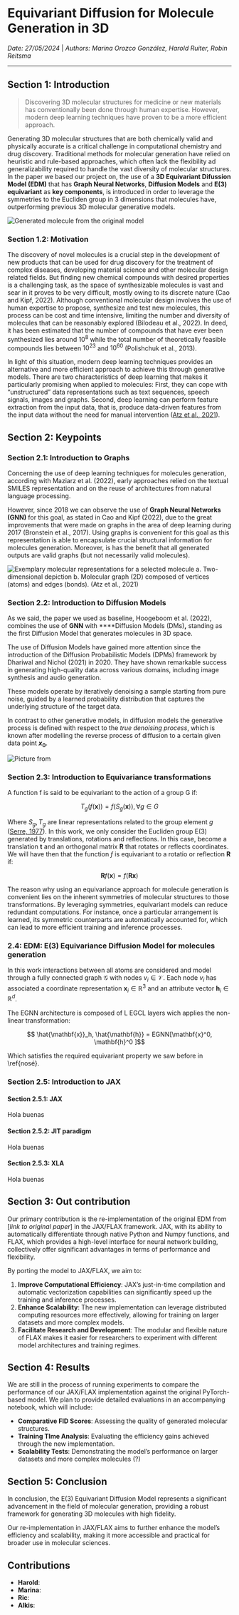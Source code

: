 #  Equivariant Diffusion for Molecule Generation in 3D 

*Date: 27/05/2024*      |      *Authors: 
Marina Orozco González, Harold Ruiter, Robin Reitsma*

---




## Section 1: Introduction

> Discovering 3D molecular structures for medicine or new materials has conventionally been done through human expertise. However, modern deep learning techniques have proven to be a more efficient approach.

Generating 3D molecular structures that are both chemically valid and physically accurate is a critical challenge in computational chemistry and drug discovery. Traditional methods for molecular generation have relied on heuristic and rule-based approaches, which often lack the flexibility ad generalizability required to handle the vast diversity of molecular structures. In the paper we based our project on, the use of a **3D Equivariant Difussion Model (EDM)** that has **Graph Neural Networks**, **Diffusion Models** and **E(3) equivariant** as **key components**, is introduced in order to leverage the symmetries to the Eucliden group in 3 dimensions that molecules have, outperforming previous 3D molecular generative models.

![Generated molecule from the original model](imgs_blogpost\gen_molecule.png)

### Section 1.2: Motivation
The discovery of novel molecules is a crucial step in the development of new products that can be used for drug discovery for the treatment of complex diseases, developing material science and other molecular design related fields.  But finding new chemical compounds with desired properties is a challenging task, as the space of synthesizable molecules is vast and sear in it proves to be very difficult, mostly owing to its discrete nature (Cao and Kipf, 2022). Although conventional molecular design involves the use of human expertise to propose, synthesize and test new molecules, this process can be cost and time intensive, limiting the number and diversity of molecules that can be reasonably explored (Bilodeau et al., 2022). In deed, it has been estimated that the number of compounds that have ever been synthesized lies around $10^8$ while the total number of theoretically feasible compounds lies between $10^{23}$ and $10^{60}$ (Polishchuk et al., 2013).

In light of this situation, modern deep learning techniques provides an alternative and more efficient approach to achieve this through generative models. There are two characteristics of deep learning that makes it particularly promising when applied to molecules: First, they can cope with “unstructured” data representations such as text sequences, speech signals, images and graphs. Second, deep learning can perform feature extraction from the input data, that is, produce data-driven features from the input data without the need for manual intervention ([Atz et al., 2021](https://arxiv.org/pdf/2107.12375)).

## Section 2: Keypoints
### Section 2.1: Introduction to Graphs
Concerning the use of deep learning techniques for molecules generation, according with Maziarz et al. (2022), early approaches relied on the textual SMILES representation and on the reuse of architectures from natural language processing. 

However, since 2018 we can observe the use of **Graph Neural Networks (GNN)** for this goal, as stated in Cao and Kipf (2022), due to the great improvements that were made on graphs in the area of deep learning during 2017 (Bronstein et al., 2017). Using graphs is convenient for this goal as this representation is able to encapsulate crucial structural information for molecules generation. Moreover, is has the benefit that all generated outputs are valid graphs (but not necessarily valid molecules).

![Exemplary molecular representations for a selected molecule a. Two-dimensional depiction b. Molecular graph (2D) composed of vertices (atoms) and edges (bonds). (Atz et al., 2021)](imgs_blogpost\graph_mol.png)

### Section 2.2: Introduction to  Diffusion Models
As we said, the paper we used as baseline, Hoogeboom et al. (2022), combines the use of **GNN** with ****Diffusion Models (DMs)**,** standing as the first Diffusion Model that generates molecules in 3D space. 

The use of Diffusion Models have gained more attention since the introduction of the Diffusion Probabilistic Models (DPMs) framework by Dhariwal and Nichol (2021) in 2020. They have shown remarkable success in generating high-quality data across various domains, including image synthesis and audio generation. 

These models operate by iteratively denoising a sample starting from pure noise, guided by a learned probability distribution that captures the underlying structure of the target data. 

In contrast to other generative models, in diffusion models the generative process is defined with respect to the _true denoising process_, which is known after modelling the reverse process of diffusion to a certain given data point **$x_0$**.

![Picture from](imgs_blogpost\diffusion_cat.png)

### Section 2.3: Introduction to Equivariance transformations

A function f is said to be equivariant to the action of a group
G if:

$$T_g(f(\mathbf{x}))=f(S_g(\mathbf{x})), \forall g \in G$$

Where $S_g, T_g$ are linear representations related to the group element $g$ ([Serre, 1977](https://link.springer.com/book/10.1007/978-1-4684-9458-7)). In this work, we only consider the Eucliden group E(3) generated by translations, rotations and reflections. In this case, become a translation $\mathbf{t}$ and an orthogonal matrix $\mathbf{R}$ that rotates or reflects coordinates. We will have then that the function $f$ is equivariant to a rotatio or reflection $\mathbf{R}$ if:

$$\mathbf{R} f(\mathbf{x})=f(\mathbf{Rx})$$

The reason why using an equivariance approach for molecule generation is convenient lies on the inherent symmetries of molecular structures to those transformations. By leveraging symmetries, equivariant models can reduce redundant computations. For instance, once a particular arrangement is learned, its symmetric counterparts are automatically accounted for, which can lead to more efficient training and inference processes.

### 2.4: EDM: E(3) Equivariance Diffusion Model for molecules generation

In this work interactions between all atoms are considered and model through a fully connected graph $\mathcal{G}$ with nodes $v_i \in \mathcal{V}$. Each node $v_i$ has associated a coordinate representation $\mathbf{x}_i \in \mathbb{R}^3$ and an attribute vector $\mathbf{h}_i \in \mathbb{R}^d$.

The EGNN architecture is composed of L EGCL layers wich applies the non-linear transformation:

$$ \hat{\mathbf{x}}_h, \hat{\mathbf{h}} = EGNN[\mathbf{x}^0, \mathbf{h}^0 ]$$

Which satisfies the required equivariant property we saw before in \ref{nosé}.

### Section 2.5: Introduction to JAX
#### Section 2.5.1: JAX
Hola buenas 

#### Section 2.5.2: JIT paradigm
Hola buenas 

#### Section 2.5.3: XLA
Hola buenas 

## Section 3: Out contribution

Our primary contribution is the re-implementation of the original EDM from [_link to original paper_] in the JAX/FLAX framework. JAX, with its ability to automatically differentiate through native Python and Numpy functions, and FLAX, which provides a high-level interface for neural network building, collectively offer significant advantages in terms of performance and flexibility.

By porting the model to JAX/FLAX, we aim to:

1. **Improve Computational Efficiency**: JAX’s just-in-time compilation and automatic vectorization capabilities can significantly speed up the training and inference processes.
2. **Enhance Scalability**: The new implementation can leverage distributed computing resources more effectively, allowing for training on larger datasets and more complex models.
3. **Facilitate Research and Development**: The modular and flexible nature of FLAX makes it easier for researchers to experiment with different model architectures and training regimes.

## Section 4: Results

We are still in the process of running experiments to compare the performance of our JAX/FLAX implementation against the original PyTorch-based model. We plan to provide detailed evaluations in an accompanying notebook, which will include:

- **Comparative FID Scores**: Assessing the quality of generated molecular structures.
- **Training TIme Analysis**: Evaluating the efficiency gains achieved through the new implementation.
- **Scalability Tests**: Demonstrating the model’s performance on larger datasets and more complex molecules (?)

## Section 5: Conclusion

In conclusion, the E(3) Equivariant Diffusion Model represents a significant advancement in the field of molecular generation, providing a robust framework for generating 3D molecules with high fidelity.

Our re-implementation in JAX/FLAX aims to further enhance the model’s efficiency and scalability, making it more accessible and practical for broader use in molecular sciences.

## Contributions

- **Harold**:
- **Marina**:
- **Ric**:
- **Alkis**: